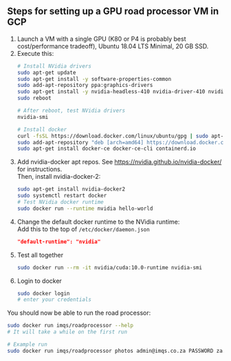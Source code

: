 ## Steps for setting up a GPU road processor VM in GCP
1. Launch a VM with a single GPU (K80 or P4 is probably best cost/performance tradeoff), Ubuntu 18.04 LTS Minimal, 20 GB SSD.
2. Execute this:
	```bash
	# Install NVidia drivers
	sudo apt-get update
	sudo apt-get install -y software-properties-common
	sudo add-apt-repository ppa:graphics-drivers
	sudo apt-get install -y nvidia-headless-410 nvidia-driver-410 nvidia-utils-410
	sudo reboot

	# After reboot, test NVidia drivers
	nvidia-smi

	# Install docker
	curl -fsSL https://download.docker.com/linux/ubuntu/gpg | sudo apt-key add -
	sudo add-apt-repository "deb [arch=amd64] https://download.docker.com/linux/ubuntu $(lsb_release -cs) stable"
	sudo apt-get install docker-ce docker-ce-cli containerd.io
	```
3. Add nvidia-docker apt repos. See https://nvidia.github.io/nvidia-docker/ for instructions.  
Then, install nvidia-docker-2:
	```bash
	sudo apt-get install nvidia-docker2
	sudo systemctl restart docker
	# Test NVidia docker runtime
	sudo docker run --runtime nvidia hello-world
	```
4. Change the default docker runtime to the NVidia runtime:  
Add this to the top of `/etc/docker/daemon.json`
	```json
	"default-runtime": "nvidia"
	```
5. Test all together
	```bash
	sudo docker run --rm -it nvidia/cuda:10.0-runtime nvidia-smi
	```
6. Login to docker
	```bash
	sudo docker login
	# enter your credentials
	```

You should now be able to run the road processor:
```bash
sudo docker run imqs/roadprocessor --help
# It will take a while on the first run

# Example run
sudo docker run imqs/roadprocessor photos admin@imqs.co.za PASSWORD za.nl.um.-- 2019/2019-02-27/161GOPRO
```
